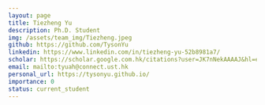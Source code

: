 ```yaml
---
layout: page
title: Tiezheng Yu
description: Ph.D. Student
img: /assets/team_img/Tiezheng.jpeg
github: https://github.com/TysonYu
linkedin: https://www.linkedin.com/in/tiezheng-yu-52b8981a7/
scholar: https://scholar.google.com.hk/citations?user=JK7nNekAAAAJ&hl=en
email: mailto:tyuah@connect.ust.hk
personal_url: https://tysonyu.github.io/
importance: 0
status: current_student
---
```


